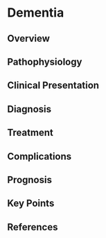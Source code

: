 # Dementia

## Overview


## Pathophysiology


## Clinical Presentation


## Diagnosis


## Treatment


## Complications


## Prognosis


## Key Points


## References